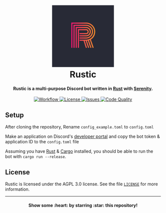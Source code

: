 <h1 align="center">
  <img width="200" alt="Rustic" src="https://raw.githubusercontent.com/MrArkon/Rustic/master/assets/Rustic.png" />
  <br>
  Rustic
  <br>
</h1>

<h4 align="center">
  Rustic is a multi-purpose Discord bot written in <a href="http://rust-lang.org" target="_blank">Rust</a> with <a href="http://github.com/serenity-rs/serenity" target="_blank">Serenity</a>.
  <br>
</h4>

<p align="center">
  <a href="https://github.com/MrArkon/Rustic/actions/workflows/workflow.yml">
    <img alt="Workflow" 
         src="https://img.shields.io/github/workflow/status/MrArkon/Rustic/Continuous%20integration?logo=github&style=for-the-badge">
  </a>
  <a href="https://github.com/MrArkon/Rustic/blob/master/LICENSE">
    <img alt="License" 
         src="https://img.shields.io/github/license/MrArkon/Rustic?style=for-the-badge">
  </a>
  <a href="https://github.com/MrArkon/Rustic/issues">
    <img alt="Issues" 
         src="https://img.shields.io/github/issues/MrArkon/Rustic?label=ISSUES&logo=github&style=for-the-badge">
  </a>
  <a href="https://www.codacy.com/gh/MrArkon/Rustic/dashboard?utm_source=github.com&amp;utm_medium=referral&amp;utm_content=MrArkon/Rustic&amp;utm_campaign=Badge_Grade">
    <img alt="Code Quality" 
         src="https://img.shields.io/codacy/grade/0ee26216e06b4f5a98c5240a1ddd87f1?logo=codacy&style=for-the-badge">
  </a>
</p>

## Setup
After cloning the repository, Rename `config_example.toml` to `config.toml`

Make an application on Discord's [developer portal](https://discord.com/developers/applications) and copy the bot token & application ID to the `config.toml` file

Assuming you have [Rust](https://rust-lang.org) & [Cargo](https://github.com/rust-lang/cargo) installed, you should be able to run the bot with `cargo run --release`.

## License
Rustic is licensed under the AGPL 3.0 license. See the file [`LICENSE`](https://github.com/MrArkon/Rustic/blob/master/LICENSE) for more information.

----

<h4 align="center">Show some :heart: by starring :star: this repository!</h4>
